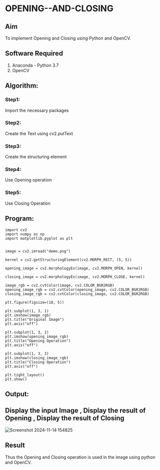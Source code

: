 # OPENING--AND-CLOSING
## Aim
To implement Opening and Closing using Python and OpenCV.

## Software Required
1. Anaconda - Python 3.7
2. OpenCV
## Algorithm:
### Step1:
Import the necessary packages


### Step2:
Create the Text using cv2.putText

### Step3:
Create the structuring element

### Step4:
Use Opening operation

### Step5:
Use Closing Operation

 
## Program:
```
import cv2
import numpy as np
import matplotlib.pyplot as plt


image = cv2.imread("demo.png")  

kernel = cv2.getStructuringElement(cv2.MORPH_RECT, (5, 5))

opening_image = cv2.morphologyEx(image, cv2.MORPH_OPEN, kernel)

closing_image = cv2.morphologyEx(image, cv2.MORPH_CLOSE, kernel)

image_rgb = cv2.cvtColor(image, cv2.COLOR_BGR2RGB)
opening_image_rgb = cv2.cvtColor(opening_image, cv2.COLOR_BGR2RGB)
closing_image_rgb = cv2.cvtColor(closing_image, cv2.COLOR_BGR2RGB)

plt.figure(figsize=(10, 5))

plt.subplot(1, 3, 1)
plt.imshow(image_rgb)
plt.title("Original Image")
plt.axis("off")

plt.subplot(1, 3, 2)
plt.imshow(opening_image_rgb)
plt.title("Opening Operation")
plt.axis("off")

plt.subplot(1, 3, 3)
plt.imshow(closing_image_rgb)
plt.title("Closing Operation")
plt.axis("off")

plt.tight_layout()
plt.show()

```
## Output:

## Display the input Image , Display the result of Opening , Display the result of Closing

![Screenshot 2024-11-14 154825](https://github.com/user-attachments/assets/56ef8243-b0e0-4950-9238-657e2b1163e6)





## Result
Thus the Opening and Closing operation is used in the image using python and OpenCV.
